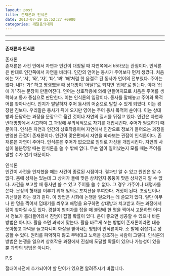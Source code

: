 ```yaml
---
layout: post
title: 존재론과 인식론
date: 2013-07-19 15:52:27 +0900
categories: 깨달음의대화
---
```

**** 

 ****

  **존재론과 인식론** 


  


존재론    
존재론은 사건 안에서 자연과 인간이 대칭될 때 자연쪽에서 바라보는 관점이다. 인식론은 반대로 인간쪽에서 자연을 바라다. 인간의 언어는 동사가 주어보다 먼저 생겼다. 처음에는 ‘가’, ‘서’, ‘와’, ‘자’, ‘타’, ‘봐’ ‘해’처럼 한 음절로 된 동사가 언어의 전부였다. 주어는 없다. 내가 ‘가!’ 하고 명령했을 때 상대방이 ‘어딜?’로 되치면 ‘집에!’로 받는다. 이때 ‘집에 가’ 하는 문장이 만들어진다. 언어는 상호작용에 의해 만들어지므로 처음은 주어를 생략하고 동사 중심으로 판단한다. 이는 인식론의 입장이다. 동사를 말해놓고 주어와 목적어를 찾아나선다. 인지가 발달하자 주어 동사의 어순으로 말할 수 있게 되었다. 이는 굉장한 진보다. 우리말은 동사가 뒤에 오지만 영어는 주어 동사 목적어 순이다. 이는 상대방과 문답하는 과정을 문장으로 옮긴 것이나 자연의 질서를 뒤집고 있다. 인간은 자연과 반대방향에서 사고하며 그 과정에 무의식적으로 자기를 개입시킨다. 주어가 필요하기 때문이다. 인식은 자연과 인간의 상호작용이며 자연에서 인간으로 정보가 들어오는 과정을 반영한 관점이 존재론이다. 인간이 맞은편에서 자연을 바라보는 관점이 인식론이다. 존재론은 자연이 주어다. 인식론은 주어가 없으므로 임의로 자신을 개입시킨다. 자연의 사실이 불분명할 때는 인식론을 쓸 수 밖에 없다. 무슨 일이 일어났는지 모를 때는 주어를 말할 수가 없기 때문이다. 


  


인식론    
인간이 사건을 인지했을 때는 사건이 종료된 시점이다. 결과만 알 수 있고 원인은 알 수 없다. 몸에 상처는 있는데 그 상처가 돌에 맞은 상처인지 몽둥이 맞은 상처인지 알 수 없다. 사건을 보고할 때 동사만 쓸 수 있고 주어를 쓸 수 없다. 그 경우 가주어나 대명사를 쓴다. 문장의 형태를 이루기 위해 임의로 포지션을 부여한다. 거짓이 된다. 조상탓이나 귀신탓을 하는 것과 같다. 이 방법은 사회에 논쟁을 일으키는 데 쓸모가 있다. 일단 아무나 한 명을 찍어서 덤태기를 씌우고 해명을 요구하면 상대방과 치고받고 하는 과정에서 답이 찾아질 수도 있다. 경찰이 범죄자를 잡을 때 불량배 한 명을 찍어서 고문하면 어디서 정보가 흘러들어와서 진범이 잡힐 확률이 있다. 운이 좋으면 성공할 수 있으나 바른 방법은 아니다. 활을 쏘면 과녁에 맞는다. 활을 바르게 쏘는 방법이 존재론이라면 대충 쏘아놓고 과녁을 들고다니며 화살을 받아내는 방법이 인식론이다. 소 발에 쥐잡기로 성공할 수 있다. 원리를 파악하지 않고 무턱대고 노력을 강조하는 사람이 그렇다. 인식론의 방법은 논쟁을 일으켜 상호작용 과정에서 진실에 도달할 확률이 있으나 가능성이 있을 뿐 과학의 방법은 아니다. 

  


P.S

절대어사전에 추가되어야 할 단어가 있으면 알려주시기 바랍니다.